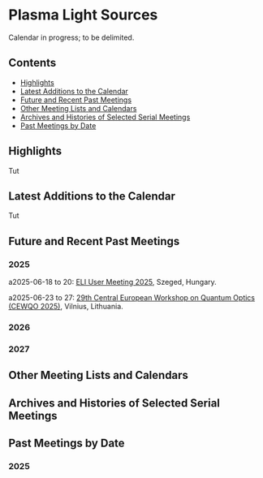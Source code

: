 <head>
  <link rel="stylesheet" href="assets/style.css">
</head>

# Plasma Light Sources

Calendar in progress; to be delimited.

## Contents

- [Highlights](#highlights)
- [Latest Additions to the Calendar](#latest-additions-to-the-calendar)
- [Future and Recent Past Meetings](#future-and-recent-past-meetings)
- [Other Meeting Lists and Calendars](#other-meeting-lists-and-calendars)
- [Archives and Histories of Selected Serial Meetings](#archives-and-histories-of-selected-serial-meetings)
- [Past Meetings by Date](#past-meetings-by-date)

## Highlights

Tut

## Latest Additions to the Calendar

Tut

## Future and Recent Past Meetings

### 2025

a2025-06-18 to 20: [ELI User Meeting 2025](https://indico.eli-laser.eu/event/194/), Szeged, Hungary.

a2025-06-23 to 27: [29th Central European Workshop on Quantum Optics (CEWQO 2025)](https://cewqo29.ff.vu.lt), Vilnius, Lithuania.

### 2026

### 2027

## Other Meeting Lists and Calendars

## Archives and Histories of Selected Serial Meetings

## Past Meetings by Date

### 2025

